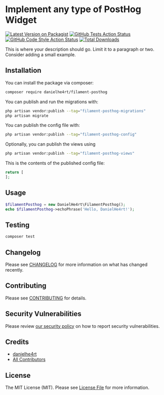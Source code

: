 # Implement any type of PostHog Widget

[![Latest Version on Packagist](https://img.shields.io/packagist/v/danielhe4rt/filament-posthog.svg?style=flat-square)](https://packagist.org/packages/danielhe4rt/filament-posthog)
[![GitHub Tests Action Status](https://img.shields.io/github/actions/workflow/status/danielhe4rt/filament-posthog/run-tests.yml?branch=main&label=tests&style=flat-square)](https://github.com/danielhe4rt/filament-posthog/actions?query=workflow%3Arun-tests+branch%3Amain)
[![GitHub Code Style Action Status](https://img.shields.io/github/actions/workflow/status/danielhe4rt/filament-posthog/fix-php-code-styling.yml?branch=main&label=code%20style&style=flat-square)](https://github.com/danielhe4rt/filament-posthog/actions?query=workflow%3A"Fix+PHP+code+styling"+branch%3Amain)
[![Total Downloads](https://img.shields.io/packagist/dt/danielhe4rt/filament-posthog.svg?style=flat-square)](https://packagist.org/packages/danielhe4rt/filament-posthog)



This is where your description should go. Limit it to a paragraph or two. Consider adding a small example.

## Installation

You can install the package via composer:

```bash
composer require danielhe4rt/filament-posthog
```

You can publish and run the migrations with:

```bash
php artisan vendor:publish --tag="filament-posthog-migrations"
php artisan migrate
```

You can publish the config file with:

```bash
php artisan vendor:publish --tag="filament-posthog-config"
```

Optionally, you can publish the views using

```bash
php artisan vendor:publish --tag="filament-posthog-views"
```

This is the contents of the published config file:

```php
return [
];
```

## Usage

```php
$filamentPosthog = new DanielHe4rt\FilamentPosthog();
echo $filamentPosthog->echoPhrase('Hello, DanielHe4rt!');
```

## Testing

```bash
composer test
```

## Changelog

Please see [CHANGELOG](CHANGELOG.md) for more information on what has changed recently.

## Contributing

Please see [CONTRIBUTING](.github/CONTRIBUTING.md) for details.

## Security Vulnerabilities

Please review [our security policy](../../security/policy) on how to report security vulnerabilities.

## Credits

- [danielhe4rt](https://github.com/danielhe4rt)
- [All Contributors](../../contributors)

## License

The MIT License (MIT). Please see [License File](LICENSE.md) for more information.
